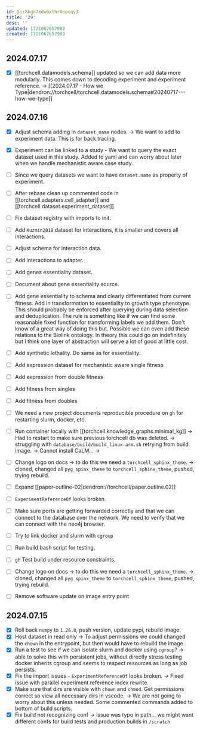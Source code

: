```yaml
---
id: 5jr8kgd7kdw6xthr0epcqy3
title: '29'
desc: ''
updated: 1721067657903
created: 1721067657903
---
```


## 2024.07.17

- [x] [[torchcell.datamodels.schema]] updated so we can add data more modularly. This comes down to decoding experiment and experiment reference. → [[2024.07.17 - How we Type|dendron://torchcell/torchcell.datamodels.schema#20240717---how-we-type]]

## 2024.07.16

- [x] Adjust schema adding in `dataset_name` nodes. → We want to add to experiment data. This is for back tracing.
- [x] Experiment can be linked to a study - We want to query the exact dataset used in this study. Added to yaml and can worry about later when we handle mechanistic aware case study.
- [ ] Since we query datasets we want to have `dataset.name` as property of experiment.

- [ ] After rebase clean up commented code in [[torchcell.adapters.cell_adapter]] and [[torchcell.dataset.experiment_dataset]]
- [ ] Fix dataset registry with imports to init.

- [ ] Add `Kuzmin2018` dataset for interactions, it is smaller and covers all interactions.
- [ ] Adjust schema for interaction data.
- [ ] Add interactions to adapter.
- [ ] Add genes essentiality dataset.
- [ ] Document about gene essentiality source.
- [ ] Add gene essentiality to schema and clearly differentiated from current fitness. Add in transformation to essentiality to growth type phenotype. This should probably be enforced after querying during data selection and deduplication. The rule is something like if we can find some reasonable fixed function for transforming labels we add them. Don't know of a great way of doing this but. Possible we can even add these relations to the Biolink ontology. In theory this could go on indefinitely but I think one layer of abstraction will serve a lot of good at little cost.
- [ ] Add synthetic lethality. Do same as for essentiality.
- [ ] Add expression dataset for mechanistic aware single fitness
- [ ] Add expression from double fitness
- [ ] Add fitness from singles
- [ ] Add fitness from doubles
- [ ] We need a new project documents reproducible procedure on `gh` for restarting slurm, docker, etc.
- [ ] Run container locally with [[torchcell.knowledge_graphs.minimal_kg]] → Had to restart to make sure previous torchcell db was deleted. → struggling with `database/build/build_linux-arm.sh` retrying from build image. → Cannot install CaLM... →
- [ ] Change logo on docs → to do this we need a `torchcell_sphinx_theme`. → cloned, changed all `pyg_spinx_theme` to `torchcell_sphinx_theme`, pushed, trying rebuild.
- [ ] Expand [[paper-outline-02|dendron://torchcell/paper.outline.02]]
- [ ] `ExperimentReferenceOf` looks broken.
- [ ] Make sure ports are getting forwarded correctly and that we can connect to the database over the network. We need to verify that we can connect with the neo4j browser.
- [ ] Try to link docker and slurm with `cgroup`
- [ ] Run build bash script for testing.
- [ ] `gh` Test build under resource constraints.
- [ ] Change logo on docs → to do this we need a `torchcell_sphinx_theme`. → cloned, changed all `pyg_spinx_theme` to `torchcell_sphinx_theme`, pushed, trying rebuild.
- [ ] Remove software update on image entry point

## 2024.07.15

- [x] Roll back `numpy` to `1.26.0`, push version, update pypi, rebuild image.
- [x] Host dataset in read only → To adjust permissions we could changed the `chown` in the entrypoint, but then would have to rebuild the image.
- [x] Run a test to see if we can isolate slurm and docker using `cgroup`? → able to solve this with persistent jobs, without directly stress testing docker inherits cgroup and seems to respect resources as long as job persists.
- [x] Fix the import issues - `ExperimentReferenceOf` looks broken. → Fixed issue with parallel experiment reference index rewrite.
- [x] Make sure that dirs are visible with `chown` and `chmod`. Get permissions correct so view all necessary dirs in vscode. → We are not going to worry about this unless needed. Some commented commands added to bottom of build scripts.
- [x] Fix build not recognizing conf → issue was typo in path... we might want different confs for build tests and production builds in `/scratch`
